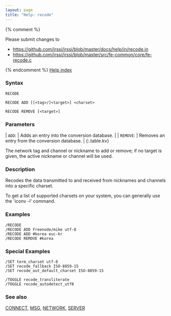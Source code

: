 ```yaml
---
layout: page
title: "Help: recode"
---
```


{% comment %}

Please submit changes to
- https://github.com/irssi/irssi/blob/master/docs/help/in/recode.in
- https://github.com/irssi/irssi/blob/master/src/fe-common/core/fe-recode.c


{% endcomment %}
[Help index](/documentation/help)

### Syntax ###

<div class="highlight irssisyntax"><pre style="\-\-cmdlen:5ch"><code><span class="synB">RECODE</span></code></pre></div>


<div class="highlight irssisyntax"><pre style="\-\-cmdlen:10ch"><code><span class="synB">RECODE</span> <span class="synB">ADD</span> <span class="syn10">[<span class="syn14">[<span class="syn13">&lt;tag></span><span class="synB">/</span>]</span><span class="syn09">&lt;target></span>]</span> <span class="synB05">&lt;charset></span></code></pre></div>


<div class="highlight irssisyntax"><pre style="\-\-cmdlen:13ch"><code><span class="synB">RECODE</span> <span class="synB">REMOVE</span> <span class="syn10">[<span class="syn09">&lt;target></span>]</span></code></pre></div>



### Parameters ###


| `ADD`: |         Adds an entry into the conversion database. |
| `REMOVE`: |      Removes an entry from the conversion database. |
{:.table.kv}

The network tag and channel or nickname to add or remove; if no target is
given, the active nickname or channel will be used.

### Description ###

Recodes the data transmitted to and received from nicknames and channels
into a specific charset.

To get a list of supported charsets on your system, you can generally use
the 'iconv -l' command.

### Examples ###

    /RECODE
    /RECODE ADD Freenode/mike utf-8
    /RECODE ADD #korea euc-kr
    /RECODE REMOVE #korea

### Special Examples ###

    /SET term_charset utf-8
    /SET recode_fallback ISO-8859-15
    /SET recode_out_default_charset ISO-8859-15

    /TOGGLE recode_transliterate
    /TOGGLE recode_autodetect_utf8

### See also ###
[CONNECT](/documentation/help/connect), [MSG](/documentation/help/msg), [NETWORK](/documentation/help/network), [SERVER](/documentation/help/server)

